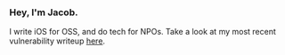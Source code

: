 ### Hey, I'm Jacob. 
I write iOS for OSS, and do tech for NPOs. Take a look at my most recent vulnerability writeup [here](https://gist.github.com/jacobprezant/a81dcf157dde880a1879fb72854651a0).
